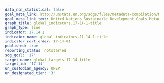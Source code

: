 ```yaml
---
data_non_statistical: false
goal_meta_link: http://unstats.un.org/sdgs/files/metadata-compilation/Metadata-Goal-17.pdf
goal_meta_link_text: United Nations Sustainable Development Goals Metadata (pdf 468kB)
graph_title: global_indicators.17-14-1-title
graph_type: line
indicator: 17.14.1
indicator_name: global_indicators.17-14-1-title
indicator_sort_order: 17-14-01
published: true
reporting_status: notstarted
sdg_goal: '17'
target_name: global_targets.17-14-title
target_id: '17.14'
un_custodian_agency: UNEP
un_designated_tier: '3'
---
```

